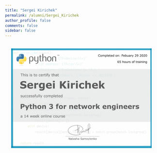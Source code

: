 ```yaml
---
title: "Sergei Kirichek"
permalink: /alumni/Sergei_Kirichek
author_profile: false
comments: false
sidebar: false
---
```


<div style="padding: 20px;">
  <img src="https://raw.githubusercontent.com/pyneng/pyneng.github.io/master/alumni/Sergei_Kirichek.png" alt="Python for network engineers">
</div>


